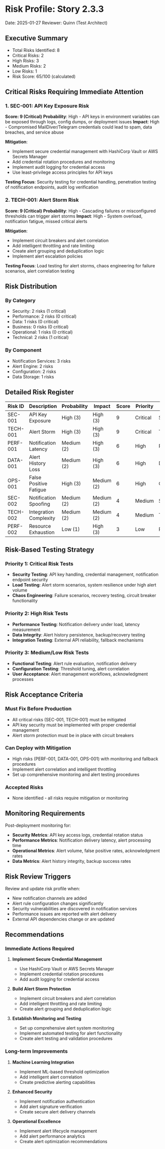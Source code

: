 # Risk Profile: Story 2.3.3

Date: 2025-01-27
Reviewer: Quinn (Test Architect)

## Executive Summary

- Total Risks Identified: 8
- Critical Risks: 2
- High Risks: 3
- Medium Risks: 2
- Low Risks: 1
- Risk Score: 65/100 (calculated)

## Critical Risks Requiring Immediate Attention

### 1. SEC-001: API Key Exposure Risk

**Score: 9 (Critical)**
**Probability**: High - API keys in environment variables can be exposed through logs, config dumps, or deployment issues
**Impact**: High - Compromised MailDiver/Telegram credentials could lead to spam, data breaches, and service abuse

**Mitigation**:
- Implement secure credential management with HashiCorp Vault or AWS Secrets Manager
- Add credential rotation procedures and monitoring
- Implement audit logging for credential access
- Use least-privilege access principles for API keys

**Testing Focus**: Security testing for credential handling, penetration testing of notification endpoints, audit log verification

### 2. TECH-001: Alert Storm Risk

**Score: 9 (Critical)**
**Probability**: High - Cascading failures or misconfigured thresholds can trigger alert storms
**Impact**: High - System overload, notification fatigue, missed critical alerts

**Mitigation**:
- Implement circuit breakers and alert correlation
- Add intelligent throttling and rate limiting
- Create alert grouping and deduplication logic
- Implement alert escalation policies

**Testing Focus**: Load testing for alert storms, chaos engineering for failure scenarios, alert correlation testing

## Risk Distribution

### By Category

- Security: 2 risks (1 critical)
- Performance: 2 risks (0 critical)
- Data: 1 risks (0 critical)
- Business: 0 risks (0 critical)
- Operational: 1 risks (0 critical)
- Technical: 2 risks (1 critical)

### By Component

- Notification Services: 3 risks
- Alert Engine: 2 risks
- Configuration: 2 risks
- Data Storage: 1 risks

## Detailed Risk Register

| Risk ID | Description | Probability | Impact | Score | Priority | Category |
|---------|-------------|-------------|---------|-------|----------|----------|
| SEC-001 | API Key Exposure | High (3) | High (3) | 9 | Critical | Security |
| TECH-001 | Alert Storm | High (3) | High (3) | 9 | Critical | Technical |
| PERF-001 | Notification Latency | Medium (2) | High (3) | 6 | High | Performance |
| DATA-001 | Alert History Loss | Medium (2) | High (3) | 6 | High | Data |
| OPS-001 | False Positive Fatigue | High (3) | Medium (2) | 6 | High | Operational |
| SEC-002 | Notification Spoofing | Medium (2) | Medium (2) | 4 | Medium | Security |
| TECH-002 | Integration Complexity | Medium (2) | Medium (2) | 4 | Medium | Technical |
| PERF-002 | Resource Exhaustion | Low (1) | High (3) | 3 | Low | Performance |

## Risk-Based Testing Strategy

### Priority 1: Critical Risk Tests

- **Security Testing**: API key handling, credential management, notification endpoint security
- **Load Testing**: Alert storm scenarios, system resilience under high alert volume
- **Chaos Engineering**: Failure scenarios, recovery testing, circuit breaker functionality

### Priority 2: High Risk Tests

- **Performance Testing**: Notification delivery under load, latency measurement
- **Data Integrity**: Alert history persistence, backup/recovery testing
- **Integration Testing**: External API reliability, fallback mechanisms

### Priority 3: Medium/Low Risk Tests

- **Functional Testing**: Alert rule evaluation, notification delivery
- **Configuration Testing**: Threshold tuning, alert correlation
- **User Acceptance**: Alert management workflows, acknowledgment processes

## Risk Acceptance Criteria

### Must Fix Before Production

- All critical risks (SEC-001, TECH-001) must be mitigated
- API key security must be implemented with proper credential management
- Alert storm protection must be in place with circuit breakers

### Can Deploy with Mitigation

- High risks (PERF-001, DATA-001, OPS-001) with monitoring and fallback procedures
- Implement alert correlation and intelligent throttling
- Set up comprehensive monitoring and alert testing procedures

### Accepted Risks

- None identified - all risks require mitigation or monitoring

## Monitoring Requirements

Post-deployment monitoring for:

- **Security Metrics**: API key access logs, credential rotation status
- **Performance Metrics**: Notification delivery latency, alert processing time
- **Operational Metrics**: Alert volume, false positive rates, acknowledgment rates
- **Data Metrics**: Alert history integrity, backup success rates

## Risk Review Triggers

Review and update risk profile when:

- New notification channels are added
- Alert rule configuration changes significantly
- Security vulnerabilities are discovered in notification services
- Performance issues are reported with alert delivery
- External API dependencies change or are updated

## Recommendations

### Immediate Actions Required

1. **Implement Secure Credential Management**
   - Use HashiCorp Vault or AWS Secrets Manager
   - Implement credential rotation procedures
   - Add audit logging for credential access

2. **Build Alert Storm Protection**
   - Implement circuit breakers and alert correlation
   - Add intelligent throttling and rate limiting
   - Create alert grouping and deduplication logic

3. **Establish Monitoring and Testing**
   - Set up comprehensive alert system monitoring
   - Implement automated testing for alert functionality
   - Create alert testing and validation procedures

### Long-term Improvements

1. **Machine Learning Integration**
   - Implement ML-based threshold optimization
   - Add intelligent alert correlation
   - Create predictive alerting capabilities

2. **Enhanced Security**
   - Implement notification authentication
   - Add alert signature verification
   - Create secure alert delivery channels

3. **Operational Excellence**
   - Implement alert lifecycle management
   - Add alert performance analytics
   - Create alert optimization recommendations
